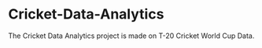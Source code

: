 # Cricket-Data-Analytics
The Cricket Data Analytics project is made on T-20 Cricket World Cup Data.
